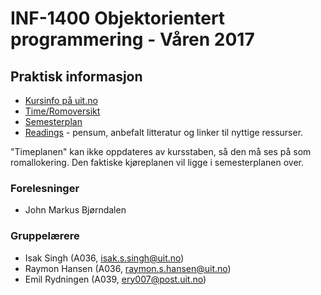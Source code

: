 INF-1400 Objektorientert programmering - Våren 2017
================================


Praktisk informasjon
--------------

* [Kursinfo på uit.no](http://uit.no/studiekatalog/emner/2017/var/inf-1400-1)
* [Time/Romoversikt](http://timeplan.uit.no/emne_timeplan.php?year=2017&module[]=INF-1400-1#week-1)
* [Semesterplan](semesterplan.md)
* [Readings](readings.md) - pensum, anbefalt litteratur og linker til nyttige ressurser. 

"Timeplanen" kan ikke oppdateres av kursstaben, så den må ses på som romallokering. Den faktiske kjøreplanen vil ligge i semesterplanen over.


### Forelesninger
- John Markus Bjørndalen

### Gruppelærere
- Isak Singh (A036, [isak.s.singh@uit.no](isak.s.singh@uit.no))
- Raymon Hansen (A036, [raymon.s.hansen@uit.no](raymon.s.hansen@uit.no))
- Emil Rydningen (A039, [ery007@post.uit.no](ery007@post.uit.no))
